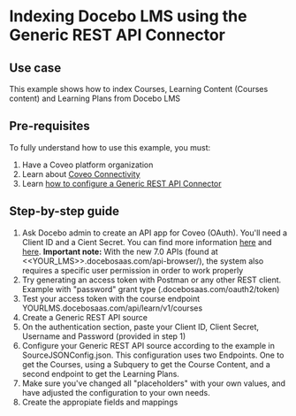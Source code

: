 # Indexing Docebo LMS using the Generic REST API Connector

## Use case
This example shows how to index Courses, Learning Content (Courses content) and Learning Plans from Docebo LMS

## Pre-requisites
To fully understand how to use this example, you must:
1. Have a Coveo platform organization
2. Learn about [Coveo Connectivity](https://docs.coveo.com/en/1702/cloud-v2-administrators/add-or-edit-a-source-using-one-of-the-available-connectors)
3. Learn [how to configure a Generic REST API Connector](https://docs.coveo.com/en/1896/cloud-v2-administrators/add-or-edit-a-generic-rest-api-source)

## Step-by-step guide
1. Ask Docebo admin to create an API app for Coveo (OAuth). You'll need a Client ID and a Cient Secret. You can find more information [here](https://www.docebo.com/knowledge-base/how-to-activate-and-manage-the-sso-and-api-app/) and [here](https://www.docebo.com/knowledge-base/authentication-api-ssp-app-grant-types/). **Important note:** With the new 7.0 APIs (found at <<YOUR_LMS>>.docebosaas.com/api-browser/), the system also requires a specific user permission in order to work properly
2. Try generating an access token with Postman or any other REST client. Example with "password" grant type (<yourlms>.docebosaas.com/oauth2/token)
3. Test your access token with the course endpoint YOURLMS.docebosaas.com/api/learn/v1/courses
4. Create a Generic REST API source
5. On the authentication section, paste your Client ID, Client Secret, Username and Password (provided in step 1)
6. Configure your Generic REST API source according to the example in SourceJSONConfig.json. This configuration uses two Endpoints. One to get the Courses, using a Subquery to get the Course Content, and a second endpoint to get the Learning Plans.
7. Make sure you've changed all "placeholders" with your own values, and have adjusted the configuration to your own needs.
8. Create the appropiate fields and mappings